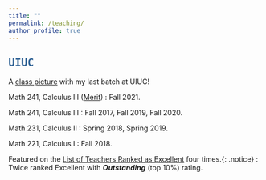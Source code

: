 ```yaml
---
title: ""
permalink: /teaching/
author_profile: true
---
```

<script type="text/javascript"
  src="https://www.maths.nottingham.ac.uk/plp/pmadw/LaTeXMathML.js">
 </script>

## <kbd id="TeachUIUC"><a href="#TeachUIUC" style="text-decoration: none; color: #326496">UIUC</a></kbd>

A <a href="http://neerbhardwaj.github.io/images/Merit.jpg" target="_blank">class picture</a> with my last batch at UIUC!

Math 241, Calculus III (<a href="https://merit.illinois.edu/about-merit/" target="_blank">Merit</a>) 
  : Fall 2021.
  
Math 241, Calculus III
  : Fall 2017, Fall 2019, Fall 2020.

Math 231, Calculus II
  : Spring 2018, Spring 2019.

Math 221, Calculus I
  : Fall 2018.
  
  
Featured on the  <a href="https://citl.illinois.edu/citl-101/measurement-evaluation/teaching-evaluation/teaching-evaluations-(ices)/teachers-ranked-as-excellent" target="_blank"> List of Teachers Ranked as Excellent</a> four times.{: .notice}
  : Twice ranked Excellent with <b>_Outstanding_</b> (top 10%) rating.   





  


  
